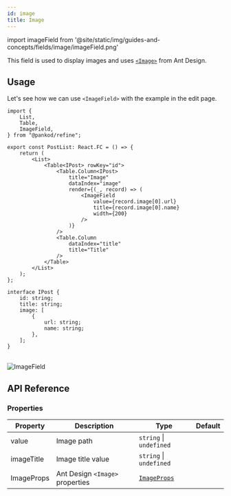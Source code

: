 ```yaml
---
id: image
title: Image
---
```


import imageField from '@site/static/img/guides-and-concepts/fields/image/imageField.png'

This field is used to display images and uses [`<Image>`](https://ant.design/components/image/#header) from Ant Design.

## Usage

Let's see how we can use `<ImageField>` with the example in the edit page.

```tsx  {3, 18-23}
import { 
    List,
    Table,
    ImageField,
} from "@pankod/refine";

export const PostList: React.FC = () => {
    return (
        <List>
            <Table<IPost> rowKey="id">
                <Table.Column<IPost>
                    title="Image"
                    dataIndex="image"
                    render={(_, record) => (
                        <ImageField
                            value={record.image[0].url}
                            title={record.image[0].name}
                            width={200}
                        />
                    )}
                />
                <Table.Column
                    dataIndex="title"
                    title="Title"
                />
            </Table>
        </List>
    );
};

interface IPost {
    id: string;
    title: string;
    image: [
        {
            url: string;
            name: string;
        },
    ];
}
```

<br/>
<div class="img-container">
    <div class="window">
        <div class="control red"></div>
        <div class="control orange"></div>
        <div class="control green"></div>
    </div>
    <img src={imageField} alt="ImageField" />
</div>

## API Reference

### Properties

| Property   | Description                | Type                                                     | Default |
| ---------- | -------------------------- | -------------------------------------------------------- | ------- |
| value      | Image path                 | `string` \| `undefined`                                  |         |
| imageTitle | Image title value          | `string` \| `undefined`                                  |         |
| ImageProps | Ant Design `<Image>` properties | [`ImageProps`](https://ant.design/components/image/#API) |         |
